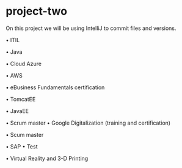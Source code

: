# project-two
On this project we will be using IntelliJ to commit files and versions. 


•	ITIL 

•	Java

•	Cloud Azure

•	AWS 

•	eBusiness Fundamentals certification

•	TomcatEE

•	JavaEE

•	Scrum master
•	Google Digitalization (training and certification) 

•	Scum master

•	SAP
•	Test



•	Virtual Reality and 3-D Printing

